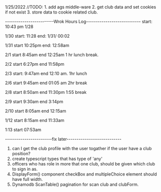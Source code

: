  1/25/2022
 //TODO:
        1. add ags middle-ware
        2. get club data and set cookies if not exist 
        3. store data to cookie related club.
        



-------------------------Wrok Hours Log----------------------------
start: 10:43 pm 1/28  

1/30 start: 11:28   end: 1/31/ 00:02

1/31 start 10:25pm  end: 12:58am

2/1 start 8:45am  end 12:25am  1 hr lunch break. 

2/2 start 6:27pm  end 11:58pm


2/3 start: 9:47am end 12:10 am. 1hr lunch

2/6 start 9:45am  end 01:05 am 2hr break

2/8 start 8:50am  end 11:30pm  1:55 break

2/9 start 9:30am  end 3:14pm

2/10 start 8:05am end 12:15am

1/12 start 8:15am end 11:33am

1:13 start 07:53am 


------------------------fix later----------------------------
1. can I get the club profile with the user togather if the user have a club position?
2. create typescript types that has type of 'any'
3. officers who has role in more that one club, should be given which club to sign in as.
4. DisplayForm() component checkBox and multipleChoice element should have full width.
5. Dynamodb ScanTable() pagination for scan club and clubForm.
